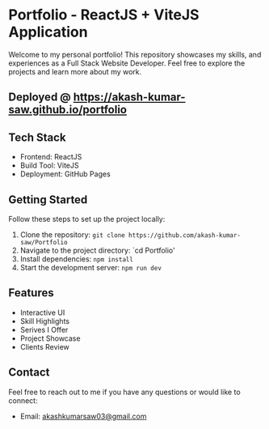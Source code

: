 # Portfolio - ReactJS + ViteJS Application

Welcome to my personal portfolio! This repository showcases my skills, and experiences as a Full Stack Website Developer. Feel free to explore the projects and learn more about my work.

## Deployed @ https://akash-kumar-saw.github.io/portfolio

## Tech Stack

- Frontend: ReactJS
- Build Tool: ViteJS
- Deployment: GitHub Pages 

## Getting Started

Follow these steps to set up the project locally:

1. Clone the repository: `git clone https://github.com/akash-kumar-saw/Portfolio`
2. Navigate to the project directory: `cd Portfolio'
3. Install dependencies: `npm install`
4. Start the development server: `npm run dev`

## Features

- Interactive UI
- Skill Highlights
- Serives I Offer
- Project Showcase
- Clients Review

## Contact

Feel free to reach out to me if you have any questions or would like to connect:

- Email: akashkumarsaw03@gmail.com
